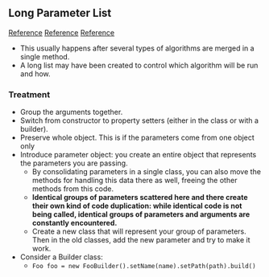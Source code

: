 ## Long Parameter List
[Reference](https://refactoring.guru/smells/long-parameter-list)
[Reference](http://www.informit.com/articles/article.aspx?p=102271&seqNum=5)
[Reference](https://stackoverflow.com/questions/4747652/long-parameter-list-in-constructor-in-java?lq=1)

- This usually happens after several types of algorithms are merged in a single method.
- A long list may have been created to control which algorithm will be run and how.

### Treatment

- Group the arguments together.
- Switch from constructor to property setters (either in the class or with a builder).
- Preserve whole object. This is if the parameters come from one object only
- Introduce parameter object: you create an entire object that represents the parameters you are passing.
  - By consolidating parameters in a single class, you can also move the methods for handling this data there as well, freeing the other methods from this code.
  - **Identical groups of parameters scattered here and there create their own kind of code duplication: while identical code is not being called, identical groups of parameters and arguments are constantly encountered.**
  - Create a new class that will represent your group of parameters. Then in the old classes, add the new parameter and try to make it work.
- Consider a Builder class:
  - `Foo foo = new FooBuilder().setName(name).setPath(path).build()`
